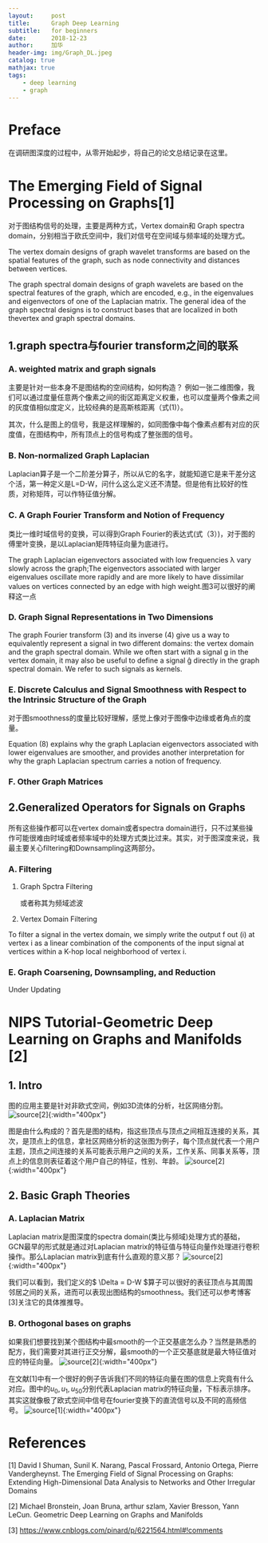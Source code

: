 ```yaml
---
layout:     post
title:      Graph Deep Learning
subtitle:   for beginners
date:       2018-12-23
author:     加华
header-img: img/Graph_DL.jpeg
catalog: true
mathjax: true
tags:
    - deep learning
    - graph
---
```


# Preface

在调研图深度的过程中，从零开始起步，将自己的论文总结记录在这里。

# The Emerging Field of Signal Processing on Graphs[1]

对于图结构信号的处理，主要是两种方式，Vertex domain和 Graph spectra domain，分别相当于欧氏空间中，我们对信号在空间域与频率域的处理方式。

The vertex domain designs of graph wavelet transforms are based on the spatial features of the graph, such as node connectivity and distances between vertices. 

The graph spectral domain designs of graph wavelets are based on the spectral features of the graph, which are encoded, e.g., in the eigenvalues and eigenvectors of one of the Laplacian matrix. The general idea of the graph spectral designs is to construct bases that are localized in both thevertex and graph spectral domains.

## 1.graph spectra与fourier transform之间的联系

### A. weighted matrix and graph signals

主要是针对一些本身不是图结构的空间结构，如何构造？ 例如一张二维图像，我们可以通过度量任意两个像素之间的街区距离定义权重，也可以度量两个像素之间的灰度值相似度定义，比较经典的是高斯核距离（式(1)）。

其次，什么是图上的信号，我是这样理解的，如同图像中每个像素点都有对应的灰度值，在图结构中，所有顶点上的信号构成了整张图的信号。

### B. Non-normalized Graph Laplacian

Laplacian算子是一个二阶差分算子，所以从它的名字，就能知道它是来干差分这个活，第一种定义是L=D-W，问什么这么定义还不清楚。但是他有比较好的性质，对称矩阵，可以作特征值分解。

### C. A Graph Fourier Transform and Notion of Frequency

类比一维时域信号的变换，可以得到Graph Fourier的表达式(式（3）)，对于图的傅里叶变换，是以Laplacian矩阵特征向量为底进行。

The graph Laplacian eigenvectors associated with low frequencies λ vary slowly across the graph;The eigenvectors associated with larger eigenvalues oscillate more rapidly and are more likely to have dissimilar values on vertices connected by an edge with high weight.图3可以很好的阐释这一点

### D. Graph Signal Representations in Two Dimensions

The graph Fourier transform (3) and its inverse (4) give
us a way to equivalently represent a signal in two different
domains: the vertex domain and the graph spectral domain.
While we often start with a signal g in the vertex domain,
it may also be useful to define a signal ĝ directly in the
graph spectral domain. We refer to such signals as kernels.


### E. Discrete Calculus and Signal Smoothness with Respect to the Intrinsic Structure of the Graph

对于图smoothness的度量比较好理解，感觉上像对于图像中边缘或者角点的度量。

Equation (8) explains why the graph
Laplacian eigenvectors associated with lower eigenvalues are
smoother, and provides another interpretation for why the
graph Laplacian spectrum carries a notion of frequency.

### F. Other Graph Matrices

## 2.Generalized Operators for Signals on Graphs

所有这些操作都可以在vertex domain或者spectra domain进行，只不过某些操作可能很难由时域或者频率域中的处理方式类比过来。其实，对于图深度来说，我最主要关心filtering和Downsampling这两部分。

### A. Filtering

1. Graph Spctra Filtering

	或者称其为频域滤波

2. Vertex Domain Filtering

To filter a signal in the
vertex domain, we simply write the output f out (i) at vertex i
as a linear combination of the components of the input signal
at vertices within a K-hop local neighborhood of vertex i.

### E. Graph Coarsening, Downsampling, and Reduction

Under Updating

# NIPS Tutorial-Geometric Deep Learning on Graphs and Manifolds [2]

## 1. Intro
 
图的应用主要是针对非欧式空间，例如3D流体的分析，社区网络分割。
![](/img/application_GDL.png 'source[2]'){:width="400px"}

图是由什么构成的？首先是图的结构，指这些顶点与顶点之间相互连接的关系，其次，是顶点上的信息，拿社区网络分析的这张图为例子，每个顶点就代表一个用户主题，顶点之间连接的关系可能表示用户之间的关系，工作关系、同事关系等，顶点上的信息则表征着这个用户自己的特征，性别、年龄。
![](/img/graph_structure.png 'source[2]'){:width="400px"}

## 2. Basic Graph Theories

### A. Laplacian Matrix

Laplacian matrix是图深度的spectra domain(类比与频域)处理方式的基础，GCN最早的形式就是通过对Laplacian matrix的特征值与特征向量作处理进行卷积操作。那么Laplacian matrix到底有什么直观的意义那？
![](/img/laplacian_matrix.png 'source[2]'){:width="400px"}

我们可以看到，我们定义的$ \Delta = D-W $算子可以很好的表征顶点与其周围邻居之间的关系，进而可以表现出图结构的smoothness。我们还可以参考博客[3]关注它的具体推推导。

### B. Orthogonal bases on graphs
如果我们想要找到某个图结构中最smooth的一个正交基底怎么办？当然是熟悉的配方，我们需要对其进行正交分解，最smooth的一个正交基底就是最大特征值对应的特征向量。
![](/img/eig_vec_lap.png 'source[2]'){:width="400px"}

在文献[1]中有一个很好的例子告诉我们不同的特征向量在图的信息上究竟有什么对应。图中的$u_0, u_1, u_{50}$分别代表Laplacian matrix的特征向量，下标表示排序。其实这就像极了欧式空间中信号在fourier变换下的直流信号以及不同的高频信号。
![](/img/eg_eigvec.png 'source[1]'){:width="400px"}

# References

[1] David I Shuman, Sunil K. Narang, Pascal Frossard, Antonio Ortega, Pierre Vandergheynst. 
The Emerging Field of Signal Processing on Graphs: Extending High-Dimensional Data Analysis to Networks and Other Irregular Domains

[2] Michael Bronstein, Joan Bruna, arthur szlam, Xavier Bresson, Yann LeCun. 
Geometric Deep Learning on Graphs and Manifolds

[3] https://www.cnblogs.com/pinard/p/6221564.html#!comments

